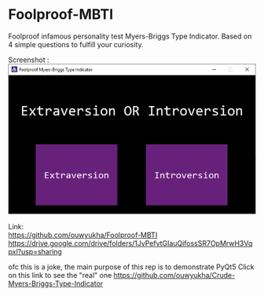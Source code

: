 # Foolproof-MBTI
Foolproof infamous personality test Myers-Briggs Type Indicator. Based on 4 simple questions to fulfill your curiosity.

Screenshot :
<br>
<img src="https://raw.githubusercontent.com/ouwyukha/Foolproof-MBTI/master/Screenshot.PNG" alt="Foolproof MBTI Screenshot">

Link:
<br>
https://github.com/ouwyukha/Foolproof-MBTI
<br>
https://drive.google.com/drive/folders/1JvPefytGIauQifossSR7OpMrwH3Vqpxl?usp=sharing

ofc this is a joke, the main purpose of this rep is to demonstrate PyQt5
Click on this link to see the "real" one https://github.com/ouwyukha/Crude-Myers-Briggs-Type-Indicator
